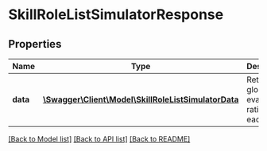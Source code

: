 # SkillRoleListSimulatorResponse

## Properties
Name | Type | Description | Notes
------------ | ------------- | ------------- | -------------
**data** | [**\Swagger\Client\Model\SkillRoleListSimulatorData**](SkillRoleListSimulatorData.md) | Return global evaluation ratings for each type | 

[[Back to Model list]](../README.md#documentation-for-models) [[Back to API list]](../README.md#documentation-for-api-endpoints) [[Back to README]](../README.md)


